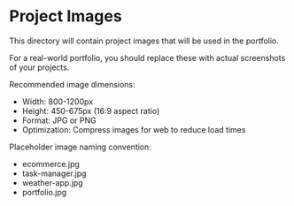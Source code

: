# Project Images

This directory will contain project images that will be used in the portfolio.

For a real-world portfolio, you should replace these with actual screenshots of your projects.

Recommended image dimensions:

- Width: 800-1200px
- Height: 450-675px (16:9 aspect ratio)
- Format: JPG or PNG
- Optimization: Compress images for web to reduce load times

Placeholder image naming convention:

- ecommerce.jpg
- task-manager.jpg
- weather-app.jpg
- portfolio.jpg
